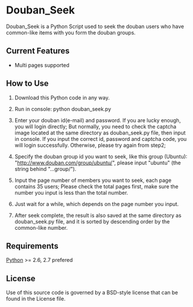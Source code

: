 Douban_Seek
===========

Douban_Seek is a Python Script used to seek the douban users who have 
common-like items with you form the douban groups.


Current Features
---------------
  - Multi pages supported

  
How to Use
---------------

1. Download this Python code in any way.

2. Run in console:
	python douban_seek.py

3. Enter your douban id(e-mail) and password.
If you are lucky enough, you will login directly;
But normally, you need to check the captcha image 
located at the same directory as douban_seek.py file, 
then input in console.
If you input the correct id, password and captcha code,
you will login successfully. Otherwise, please try again from 
step2;

4. Specify the douban group id you want to seek, like this group (Ubuntu):
"http://www.douban.com/group/ubuntu/", please input "ubuntu" 
(the string behind "...group/").

5. Input the page number of members you want to seek, each page 
contains 35 users; Please check the total pages first, make sure 
the number you input is less than the total number.

6. Just wait for a while, which depends on the page number you input.

7. After seek complete, the result is also saved at the same directory 
as douban_seek.py file, and it is sorted by descending order by the 
common-like number.


Requirements
------------
[Python](http://python.org/download/releases/) >= 2.6, 2.7 prefered


License
------------
Use of this source code is governed by a BSD-style
license that can be found in the License file.
